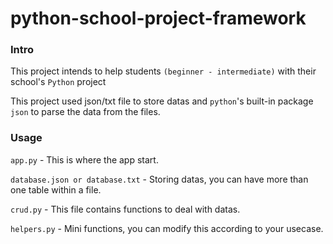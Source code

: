 # python-school-project-framework

### Intro
This project intends to help students `(beginner - intermediate)` with their school's `Python` project

This project used json/txt file to store datas and `python`'s built-in package `json` to parse the data from the files.

### Usage

`app.py` - This is where the app start.

`database.json or database.txt` - Storing datas, you can have more than one table within a file.

`crud.py` - This file contains functions to deal with datas.

`helpers.py` - Mini functions, you can modify this according to your usecase.



